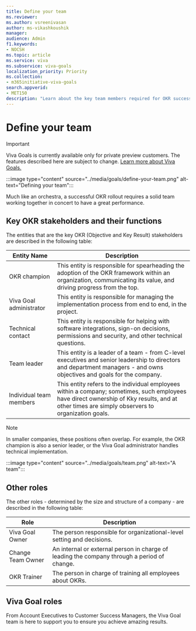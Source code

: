 ```yaml
---
title: Define your team
ms.reviewer: 
ms.author: vsreenivasan
author: ms-vikashkoushik
manager: 
audience: Admin
f1.keywords:
- NOCSH
ms.topic: article
ms.service: viva
ms.subservice: viva-goals
localization_priority: Priority
ms.collection:  
- m365initiative-viva-goals  
search.appverid:
- MET150
description: "Learn about the key team members required for OKR success"
---
```


# Define your team

> [!IMPORTANT]
> Viva Goals is currently available only for private preview customers. The features described here are subject to change. [Learn more about Viva Goals.](https://go.microsoft.com/fwlink/?linkid=2189933)

:::image type="content" source="../media/goals/define-your-team.png" alt-text="Defining your team":::

Much like an orchestra, a successful OKR rollout requires a solid team working together in concert to have a great performance.

## Key OKR stakeholders and their functions

The entities that are the key OKR (Objective and Key Result) stakeholders are described in the following table:


|Entity Name  |Description  |
|---------|---------|
|OKR champion     |    This entity is responsible for spearheading the adoption of the OKR framework within an organization, communicating its value, and driving progress from the top.     |
|Viva Goal administrator     |     This entity is responsible for managing the implementation process from end to end, in the project.    |
|Technical contact   |     This entity is responsible for helping with software integrations, sign-on decisions, permissions and security, and other technical questions.    |
|Team leader    |     This entity is a leader of a team - from C-level executives and senior leadership to directors and department managers - and owns objectives and goals for the company.    |
|Individual team members    |    This entity refers to the individual employees within a company; sometimes, such employees have direct ownership of Kky results, and at other times are simply observers to organization goals.     |

> [!NOTE]
> In smaller companies, these positions often overlap. For example, the OKR champion is also a senior leader, or the Viva Goal administrator handles technical implementation.

:::image type="content" source="../media/goals/team.png" alt-text="A team":::

## Other roles

The other roles - determined by the size and structure of a company - are described in the following table:


|Role  |Description  |
|---------|---------|
|Viva Goal Owner     |    The person responsible for organizational-level setting and decisions.     |
|Change Team Owner     |    An internal or external person in charge of leading the company through a period of change.     |
|OKR Trainer     |     The person in charge of training all employees about OKRs.    |

## Viva Goal roles

From Account Executives to Customer Success Managers, the Viva Goal team is here to support you to ensure you achieve amazing results.